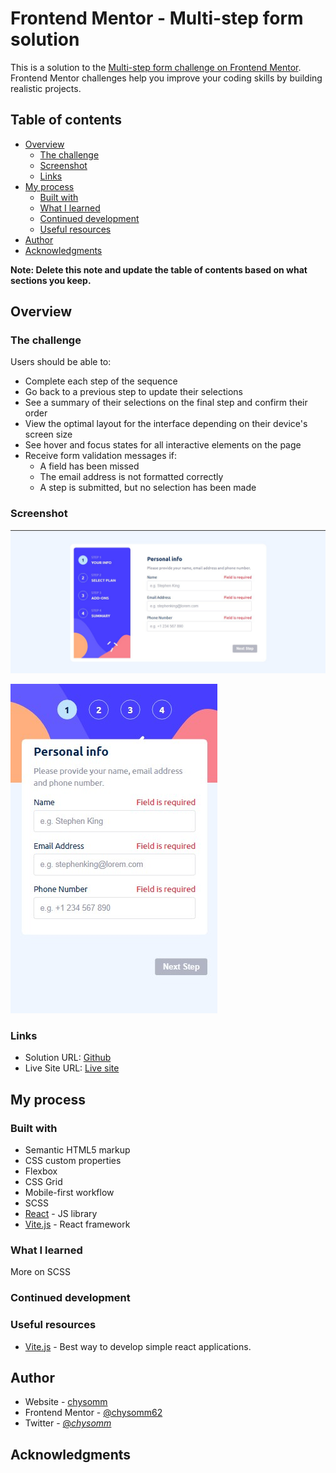 # Frontend Mentor - Multi-step form solution

This is a solution to the [Multi-step form challenge on Frontend Mentor](https://www.frontendmentor.io/challenges/multistep-form-YVAnSdqQBJ). Frontend Mentor challenges help you improve your coding skills by building realistic projects.

## Table of contents

- [Overview](#overview)
  - [The challenge](#the-challenge)
  - [Screenshot](#screenshot)
  - [Links](#links)
- [My process](#my-process)
  - [Built with](#built-with)
  - [What I learned](#what-i-learned)
  - [Continued development](#continued-development)
  - [Useful resources](#useful-resources)
- [Author](#author)
- [Acknowledgments](#acknowledgments)

**Note: Delete this note and update the table of contents based on what sections you keep.**

## Overview

### The challenge

Users should be able to:

- Complete each step of the sequence
- Go back to a previous step to update their selections
- See a summary of their selections on the final step and confirm their order
- View the optimal layout for the interface depending on their device's screen size
- See hover and focus states for all interactive elements on the page
- Receive form validation messages if:
  - A field has been missed
  - The email address is not formatted correctly
  - A step is submitted, but no selection has been made

### Screenshot

![Destop](./public/assets/images/Screenshot1.jpg)

![Mobile](./public/assets/images/Screenshot2.jpg)

### Links

- Solution URL: [Github](https://github.com/chysomm62/multi-step-form)
- Live Site URL: [Live site](https://your-live-site-url.com)

## My process

### Built with

- Semantic HTML5 markup
- CSS custom properties
- Flexbox
- CSS Grid
- Mobile-first workflow
- SCSS
- [React](https://reactjs.org/) - JS library
- [Vite.js](https://vitejs.dev/) - React framework

### What I learned

More on SCSS

### Continued development

### Useful resources

- [Vite.js](https://vitejs.dev/) - Best way to develop simple react applications.

## Author

- Website - [chysomm](https://chysomm.netlify.app/)
- Frontend Mentor - [@chysomm62](https://www.frontendmentor.io/profile/chysomm62)
- Twitter - [@_chysomm_](https://www.twitter.com/_chysomm_)

## Acknowledgments
